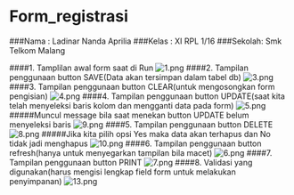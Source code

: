 # Form_registrasi

###Nama   : Ladinar Nanda Aprilia
###Kelas  : XI RPL 1/16
###Sekolah: Smk Telkom Malang

####1. Tamplilan awal form saat di Run
![1.png](https://s1.postimg.org/ukepldejj/image.png)
####2. Tampilan penggunaan button SAVE(Data akan tersimpan dalam tabel db)
![3.png](https://s14.postimg.org/jrn3k1cup/image.png)
####3. Tampilan penggunaan button CLEAR(untuk mengosongkan form pengisian)
![4.png](https://s28.postimg.org/5ptf8b025/image.png)
####4. Tampilan penggunaan button UPDATE(saat kita telah menyeleksi baris kolom dan mengganti data pada form)
![5.png](https://s7.postimg.org/tb677zo4r/image.png)
#####Muncul message bila saat menekan button UPDATE belum menyeleksi baris
![9.png](https://s21.postimg.org/6uv71fdhz/image.png)
####5. Tampilan penggunaan button DELETE
![8.png](https://s27.postimg.org/450slq9ar/image.png)
#####Jika kita pilih opsi Yes maka data akan terhapus dan No tidak jadi menghapus
![10.png](https://s22.postimg.org/ua2bqdcoh/image.png)
####6. Tampilan penggunaan button refresh(hanya untuk menyegarkan tampilan bila macet)
![6.png](https://s17.postimg.org/nk0tlorrj/image.png)
####7. Tampilan penggunaan button PRINT
![7.png](https://s18.postimg.org/5ymr50l5l/image.png)
####8. Validasi yang digunakan(harus mengisi lengkap field form untuk melakukan penyimpanan)
![13.png](https://s9.postimg.org/h8c88suqn/image.png)

